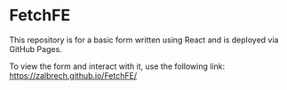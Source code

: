 # FetchFE
This repository is for a basic form written using React and is deployed via GitHub Pages.

To view the form and interact with it, use the following link: https://zalbrech.github.io/FetchFE/

